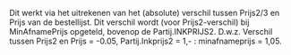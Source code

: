 Dit werkt via het uitrekenen van het (absolute) verschil tussen Prijs2/3 en Prijs van de bestellijst. Dit verschil wordt (voor Prijs2-verschil) bij MinAfnamePrijs opgeteld, bovenop de Partij.INKPRIJS2. D.w.z. Verschil tussen Prijs2 en Prijs = -0.05, Partij.Inkprijs2 = 1,- : minafnameprijs = 1,05.